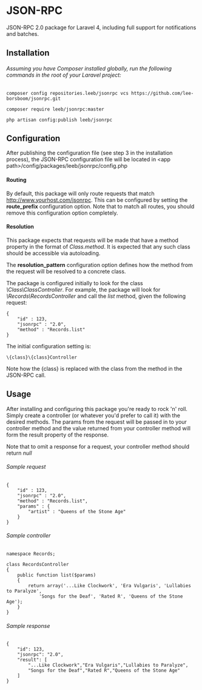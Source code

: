 JSON-RPC
=======

JSON-RPC 2.0 package for Laravel 4, including full support for notifications and batches.


Installation
------------

###### Assuming you have Composer installed globally, run the following commands in the root of your Laravel project:

	composer config repositories.leeb/jsonrpc vcs https://github.com/lee-borsboom/jsonrpc.git

	composer require leeb/jsonrpc:master
	
	php artisan config:publish leeb/jsonrpc


Configuration
-------------

After publishing the configuration file (see step 3 in the installation process), the JSON-RPC configuration file will be located in &lt;app path&gt;/config/packages/leeb/jsonrpc/config.php

#### Routing

By default, this package will only route requests that match http://www.yourhost.com/jsonrpc. This can be configured by setting the **route_prefix** configuration option. Note that to match all routes, you should remove this configuration option completely.

#### Resolution

This package expects that requests will be made that have a method property in the format of _Class.method_. It is expected that any such class should be accessible via autoloading.

The **resolution_pattern** configuration option defines how the method from the request will be resolved to a concrete class.

The package is configured initially to look for the class _\Class\ClassController_. For example, the package will look for _\Records\RecordsController_ and call the _list_ method, given the following request:

	{
		"id" : 123,
		"jsonrpc" : "2.0",
		"method" : "Records.list"
	}

The initial configuration setting is:

	\{class}\{class}Controller

Note how the {class} is replaced with the class from the method in the JSON-RPC call.

Usage
-----

After installing and configuring this package you're ready to rock 'n' roll. Simply create a controller (or whatever you'd prefer to call it) with the desired methods. The params from the request will be passed in to your controller method and the value returned from your controller method will form the result property of the response.

Note that to omit a response for a request, your controller method should return _null_

###### Sample request

	{
		"id" : 123,
		"jsonrpc" : "2.0",
		"method" : "Records.list",
		"params" : {
			"artist" : "Queens of the Stone Age"
		}
	}

###### Sample controller


	namespace Records;
	
	class RecordsController
	{
		public function list($params)
		{
			return array('...Like Clockwork', 'Era Vulgaris', 'Lullabies to Paralyze',
				'Songs for the Deaf', 'Rated R', 'Queens of the Stone Age');
		}
	}

###### Sample response

	{
		"id": 123,
		"jsonrpc": "2.0",
		"result": [
			"...Like Clockwork","Era Vulgaris","Lullabies to Paralyze",
			"Songs for the Deaf","Rated R","Queens of the Stone Age"
		]
	}

